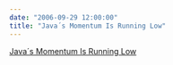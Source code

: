```yaml
---
date: "2006-09-29 12:00:00"
title: "Java´s Momentum Is Running Low"
---
```


[Java´s Momentum Is Running Low](/lemire/blog/2006/09-29-javas-momentum-is-running-low)

